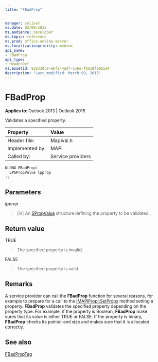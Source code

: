 ```yaml
---
title: "FBadProp"
 
 
manager: soliver
ms.date: 03/09/2015
ms.audience: Developer
ms.topic: reference
ms.prod: office-online-server
ms.localizationpriority: medium
api_name:
- FBadProp
api_type:
- HeaderDef
ms.assetid: 929330c8-e6f2-4adf-a36e-fba18fa055d4
description: "Last modified: March 09, 2015"
---
```


# FBadProp

  
  
**Applies to**: Outlook 2013 | Outlook 2016 
  
Validates a specified property. 
  
|Property |Value |
|:-----|:-----|
|Header file:  <br/> |Mapival.h  <br/> |
|Implemented by:  <br/> |MAPI  <br/> |
|Called by:  <br/> |Service providers  <br/> |
   
```cpp
ULONG FBadProp(
  LPSPropValue lpprop
);
```

## Parameters

 _lpprop_
  
> [in] An [SPropValue](spropvalue.md) structure defining the property to be validated. 
    
## Return value

TRUE 
  
> The specified property is invalid. 
    
FALSE 
  
> The specified property is valid.
    
## Remarks

A service provider can call the **FBadProp** function for several reasons, for example to prepare for a call to the [IMAPIProp::SetProps](imapiprop-setprops.md) method setting a property. **FBadProp** validates the specified property depending on the property type. For example, if the property is Boolean, **FBadProp** make sures that its value is either TRUE or FALSE. If the property is binary, **FBadProp** checks its pointer and size and makes sure that it is allocated correctly. 
  
## See also



[FBadPropTag](fbadproptag.md)


